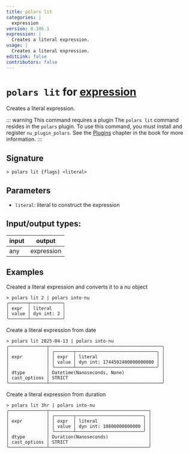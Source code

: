 ```yaml
---
title: polars lit
categories: |
  expression
version: 0.106.1
expression: |
  Creates a literal expression.
usage: |
  Creates a literal expression.
editLink: false
contributors: false
---
```

<!-- This file is automatically generated. Please edit the command in https://github.com/nushell/nushell instead. -->

# `polars lit` for [expression](/commands/categories/expression.md)

<div class='command-title'>Creates a literal expression.</div>

::: warning This command requires a plugin
The `polars lit` command resides in the `polars` plugin.
To use this command, you must install and register `nu_plugin_polars`.
See the [Plugins](/book/plugins.html) chapter in the book for more information.
:::


## Signature

```> polars lit {flags} <literal>```

## Parameters

 -  `literal`: literal to construct the expression


## Input/output types:

| input | output     |
| ----- | ---------- |
| any   | expression |
## Examples

Created a literal expression and converts it to a nu object
```nu
> polars lit 2 | polars into-nu
╭───────┬────────────╮
│ expr  │ literal    │
│ value │ dyn int: 2 │
╰───────┴────────────╯
```

Create a literal expression from date
```nu
> polars lit 2025-04-13 | polars into-nu
╭──────────────┬──────────────────────────────────────────╮
│              │ ╭───────┬──────────────────────────────╮ │
│ expr         │ │ expr  │ literal                      │ │
│              │ │ value │ dyn int: 1744502400000000000 │ │
│              │ ╰───────┴──────────────────────────────╯ │
│ dtype        │ Datetime(Nanoseconds, None)              │
│ cast_options │ STRICT                                   │
╰──────────────┴──────────────────────────────────────────╯
```

Create a literal expression from duration
```nu
> polars lit 3hr | polars into-nu
╭──────────────┬─────────────────────────────────────╮
│              │ ╭───────┬─────────────────────────╮ │
│ expr         │ │ expr  │ literal                 │ │
│              │ │ value │ dyn int: 10800000000000 │ │
│              │ ╰───────┴─────────────────────────╯ │
│ dtype        │ Duration(Nanoseconds)               │
│ cast_options │ STRICT                              │
╰──────────────┴─────────────────────────────────────╯
```
